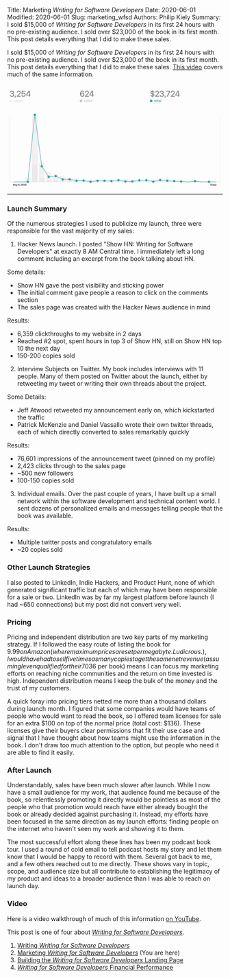 Title: Marketing <i>Writing for Software Developers</i>
Date: 2020-06-01
Modified: 2020-06-01
Slug: marketing_wfsd
Authors: Philip Kiely
Summary: I sold $15,000 of *Writing for Software Developers* in its first 24 hours with no pre-existing audience. I sold over $23,000 of the book in its first month. This post details everything that I did to make these sales.

I sold $15,000 of *Writing for Software Developers* in its first 24 hours with no pre-existing audience. I sold over $23,000 of the book in its first month. This post details everything that I did to make these sales. [This video](https://www.youtube.com/watch?v=uPINzgdfjpw) covers much of the same information.

![Sales of *Writing for Software Developers* on Gumroad](/assets/img/gumroadsales.jpg)

---

### Launch Summary

Of the numerous strategies I used to publicize my launch, three were responsible for the vast majority of my sales:

1. Hacker News launch. I posted "Show HN: Writing for Software Developers" at exactly 8 AM Central time. I immediately left a long comment including an excerpt from the book talking about HN.

Some details:

* Show HN gave the post visibility and sticking power
* The initial comment gave people a reason to click on the comments section
* The sales page was created with the Hacker News audience in mind

Results:

* 6,359 clickthroughs to my website in 2 days
* Reached #2 spot, spent hours in top 3 of Show HN, still on Show HN top 10 the next day
* 150-200 copies sold

2. Interview Subjects on Twitter. My book includes interviews with 11 people. Many of them posted on Twitter about the launch, either by retweeting my tweet or writing their own threads about the project.

Some Details:

* Jeff Atwood retweeted my announcement early on, which kickstarted the traffic
* Patrick McKenzie and Daniel Vassallo wrote their own twitter threads, each of which directly converted to sales remarkably quickly

Results:

* 76,601 impressions of the announcement tweet (pinned on my profile)
* 2,423 clicks through to the sales page
* ~500 new followers
* 100-150 copies sold

3. Individual emails. Over the past couple of years, I have built up a small network within the software development and technical content world. I sent dozens of personalized emails and messages telling people that the book was available.

Results:

* Multiple twitter posts and congratulatory emails
* ~20 copies sold

### Other Launch Strategies

I also posted to LinkedIn, Indie Hackers, and Product Hunt, none of which generated significant traffic but each of which may have been responsible for a sale or two. LinkedIn was by far my largest platform before launch (I had ~650 connections) but my post did not convert very well.

### Pricing

Pricing and independent distribution are two key parts of my marketing strategy. If I followed the easy route of listing the book for $9.99 on Amazon (where maximum prices are set per megabyte. Ludicrous.), I would have had to sell five times as many copies to get the same net revenue (assuming I even qualified for their 70% royalty rate), plus I would not have received payouts as quickly nor would I have a new invaluable business asset: a customer list. High, fair pricing ($36 per book) means I can focus my marketing efforts on reaching niche communities and the return on time invested is high. Independent distribution means I keep the bulk of the money and the trust of my customers.

A quick foray into pricing tiers netted me more than a thousand dollars during launch month. I figured that some companies would have teams of people who would want to read the book, so I offered team licenses for sale for an extra $100 on top of the normal price (total cost: $136). These licenses give their buyers clear permissions that fit their use case and signal that I have thought about how teams might use the information in the book. I don't draw too much attention to the option, but people who need it are able to find it easily.

### After Launch

Understandably, sales have been much slower after launch. While I now have a small audience for my work, that audience found me because of the book, so relentlessly promoting it directly would be pointless as most of the people who that promotion would reach have either already bought the book or already decided against purchasing it. Instead, my efforts have been focused in the same direction as my launch efforts: finding people on the internet who haven't seen my work and showing it to them.

The most successful effort along these lines has been my podcast book tour. I used a round of cold email to tell podcast hosts my story and let them know that I would be happy to record with them. Several got back to me, and a few others reached out to me directly. These shows vary in topic, scope, and audience size but all contribute to establishing the legitimacy of my product and ideas to a broader audience than I was able to reach on launch day.

### Video

Here is a video walkthrough of much of this information [on YouTube](https://www.youtube.com/watch?v=uPINzgdfjpw).

This post is one of four about [*Writing for Software Developers*](https://wfsd.com).

1. [Writing *Writing for Software Developers*](/essays/writing_wfsd.html)
2. [Marketing *Writing for Software Developers*](/essays/marketing_wfsd.html) (You are here)
3. [Building the *Writing for Software Developers* Landing Page](/essays/wfsd_sales_page.html)
4. [*Writing for Software Developers* Financial Performance](/essays/wfsd_financials.html)